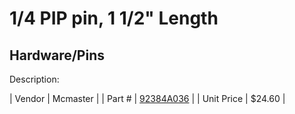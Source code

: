 # 1/4 PIP pin, 1 1/2" Length
## Hardware/Pins
Description: 	 

| Vendor | Mcmaster | 
| Part # | [92384A036](http://www.mcmaster.com/) | 
| Unit Price | $24.60 | 
